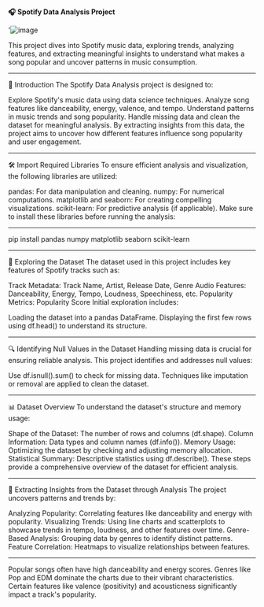 **🎧 Spotify Data Analysis Project**

'![image](https://github.com/user-attachments/assets/60d4dff3-47b6-4c03-b614-e0c777bde925)

This project dives into Spotify music data, exploring trends, analyzing features, and extracting meaningful insights to understand what makes a song popular and uncover patterns in music consumption.

________________________________________________________________________________________________

📌 Introduction
The Spotify Data Analysis project is designed to:

Explore Spotify's music data using data science techniques.
Analyze song features like danceability, energy, valence, and tempo.
Understand patterns in music trends and song popularity.
Handle missing data and clean the dataset for meaningful analysis.
By extracting insights from this data, the project aims to uncover how different features influence song popularity and user engagement.

________________________________________________________________________________________________


🛠️ Import Required Libraries
To ensure efficient analysis and visualization, the following libraries are utilized:

pandas: For data manipulation and cleaning.
numpy: For numerical computations.
matplotlib and seaborn: For creating compelling visualizations.
scikit-learn: For predictive analysis (if applicable).
Make sure to install these libraries before running the analysis:

________________________________________________________________________________________________
pip install pandas numpy matplotlib seaborn scikit-learn
________________________________________________________________________________________________


📂 Exploring the Dataset
The dataset used in this project includes key features of Spotify tracks such as:

Track Metadata: Track Name, Artist, Release Date, Genre
Audio Features: Danceability, Energy, Tempo, Loudness, Speechiness, etc.
Popularity Metrics: Popularity Score
Initial exploration includes:

Loading the dataset into a pandas DataFrame.
Displaying the first few rows using df.head() to understand its structure.

________________________________________________________________________________________________


🔍 Identifying Null Values in the Dataset
Handling missing data is crucial for ensuring reliable analysis. This project identifies and addresses null values:

Use df.isnull().sum() to check for missing data.
Techniques like imputation or removal are applied to clean the dataset.

________________________________________________________________________________________________

📊 Dataset Overview
To understand the dataset's structure and memory usage:

Shape of the Dataset: The number of rows and columns (df.shape).
Column Information: Data types and column names (df.info()).
Memory Usage: Optimizing the dataset by checking and adjusting memory allocation.
Statistical Summary: Descriptive statistics using df.describe().
These steps provide a comprehensive overview of the dataset for efficient analysis.

________________________________________________________________________________________________

🔎 Extracting Insights from the Dataset through Analysis
The project uncovers patterns and trends by:

Analyzing Popularity: Correlating features like danceability and energy with popularity.
Visualizing Trends: Using line charts and scatterplots to showcase trends in tempo, loudness, and other features over time.
Genre-Based Analysis: Grouping data by genres to identify distinct patterns.
Feature Correlation: Heatmaps to visualize relationships between features.

________________________________________________________________________________________________


Popular songs often have high danceability and energy scores.
Genres like Pop and EDM dominate the charts due to their vibrant characteristics.
Certain features like valence (positivity) and acousticness significantly impact a track's popularity.
